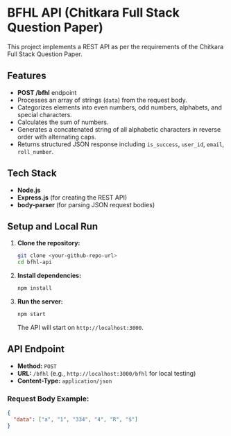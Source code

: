 # BFHL API (Chitkara Full Stack Question Paper)

This project implements a REST API as per the requirements of the Chitkara Full Stack Question Paper.

## Features

-   **POST /bfhl** endpoint
-   Processes an array of strings (`data`) from the request body.
-   Categorizes elements into even numbers, odd numbers, alphabets, and special characters.
-   Calculates the sum of numbers.
-   Generates a concatenated string of all alphabetic characters in reverse order with alternating caps.
-   Returns structured JSON response including `is_success`, `user_id`, `email`, `roll_number`.

## Tech Stack

-   **Node.js**
-   **Express.js** (for creating the REST API)
-   **body-parser** (for parsing JSON request bodies)

## Setup and Local Run

1.  **Clone the repository:**
    ```bash
    git clone <your-github-repo-url>
    cd bfhl-api
    ```
2.  **Install dependencies:**
    ```bash
    npm install
    ```
3.  **Run the server:**
    ```bash
    npm start
    ```
    The API will start on `http://localhost:3000`.

## API Endpoint

-   **Method:** `POST`
-   **URL:** `/bfhl` (e.g., `http://localhost:3000/bfhl` for local testing)
-   **Content-Type:** `application/json`

### Request Body Example:

```json
{
  "data": ["a", "1", "334", "4", "R", "$"]
}